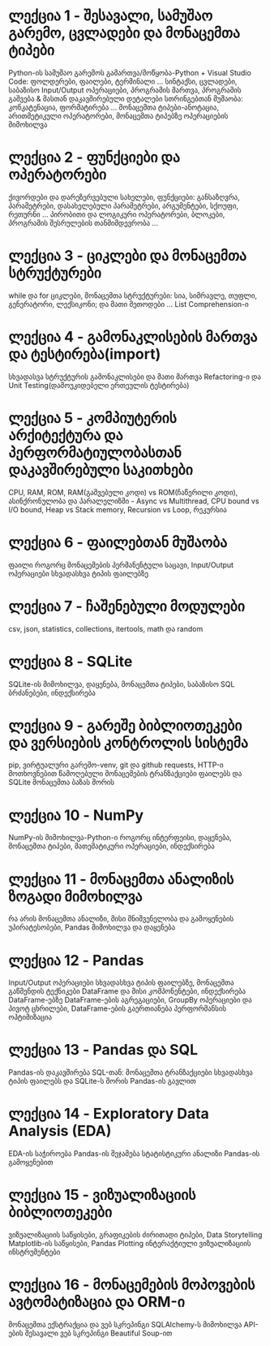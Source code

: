 # **ლექცია 1 - შესავალი, სამუშაო გარემო, ცვლადები და მონაცემთა ტიპები**
Python-ის სამუშაო გარემოს გამართვა/მოწყობა-Python + Visual Studio Code: ფოლდერები, ფაილები, ტერმინალი ...
სინტაქსი, ცვლადები, საბაზისო Input/Output ოპერაციები, პროგრამის მართვა, პროგრამის გაშვება & მასთან დაკავშირებული დეტალები
სთრინგებთან მუშაობა: კონკატენაცია, ფორმატირება ...
მონაცემთა ტიპები-ანოტაცია, არითმეტიკული ოპერატორები, მონაცემთა ტიპებზე ოპერაციების მიმოხილვა

# **ლექცია 2 - ფუნქციები და ოპერატორები**
ქივორდები და დარეზერვებული სახელები, ფუნქციები: განსაზღვრა, პარამეტრები, დასახელებული პარამეტრები, არგუმენტები, სქოუფი, რეთურნი ...
პირობითი და ლოგიკური ოპერატორები, ბლოკები, პროგრამის შესრულების თანმიმდევრობა ... 

# **ლექცია 3 - ციკლები და მონაცემთა სტრუქტურები**
while და for ციკლები, მონაცემთა სტრუქტურები: სია, სიმრავლე, თუფლი, გენერატორი, ლექსიკონი; და მათი მეთოდები ...
List Comprehension-ი

# **ლექცია 4 - გამონაკლისების მართვა და ტესტირება(import)**
სხვადასვა სტრუქტურის გამონაკლისები და მათი მართვა
Refactoring-ი და Unit Testing(დამოუკიდებელი ერთეულის ტესტირება)

# **ლექცია 5 - კომპიუტერის არქიტექტურა და პერფორმატიულობასთან დაკავშირებული საკითხები**
CPU, RAM, ROM, RAM(გაშვებული კოდი) vs ROM(ჩაწერილი კოდი), 
ასინქრონულობა და პარალელიზმი - Async vs Multithread, 
CPU bound vs I/O bound, 
Heap vs Stack memory, 
Recursion vs Loop, რეკურსია

# **ლექცია 6 - ფაილებთან მუშაობა**
ფაილი როგორც მონაცემების პერმანენტული საცავი, Input/Output ოპერაციები სხვადასხვა ტიპის ფაილებზე

# **ლექცია 7 - ჩაშენებული მოდულები**
csv, json, statistics, collections, itertools, math და random

# **ლექცია 8 - SQLite**
SQLite-ის მიმოხილვა, დაყენება, მონაცემთა ტიპები, საბაზისო SQL ბრძანებები, ინდექსირება

# **ლექცია 9 - გარეშე ბიბლიოთეკები და ვერსიების კონტროლის სისტემა**
pip, ვირტუალური გარემო-venv, git და github
requests, HTTP-ი მოთხოვნებით წამოღებული მონაცემების ტრანზაქციები ფაილებს და SQLite მონაცემთა ბაზას შორის


# **ლექცია 10 - NumPy**
NumPy-ის მიმოხილვა-Python-ი როგორც ინტერფეისი, დაყენება, მონაცემთა ტიპები, მათემატიკური ოპერაციები, ინდექსირება

# **ლექცია 11 - მონაცემთა ანალიზის ზოგადი მიმოხილვა**
რა არის მონაცემთა ანალიზი, მისი მნიშვენელობა და გამოყენების უპირატესობები, 
Pandas მიმოხილვა და დაყენება

# **ლექცია 12 - Pandas**
Input/Output ოპერაციები სხვადასხვა ტიპის ფაილებზე, მონაცემთა გაწმენდის ტექნიკები
DataFrame და მისი კომპონენტები, ინდექსირება DataFrame-ებზე 
DataFrame-ების აგრეგაციები, GroupBy ოპერაციები და პივოტ ცხრილები, DataFrame-ების გაერთიანება 
პერფორმანსის ოპტიმიზაცია 

# **ლექცია 13 - Pandas და SQL** 
Pandas-ის დაკავშირება SQL-თან:
მონაცემთა ტრანზაქციები სხვადასხვა ტიპის ფაილებს და SQLite-ს შორის Pandas-ის გავლით

# **ლექცია 14 - Exploratory Data Analysis (EDA)** 
EDA-ის საჭიროება 
Pandas-ის შეჯამება 
სტატისტიკური ანალიზი Pandas-ის გამოყენებით 

# **ლექცია 15 - ვიზუალიზაციის ბიბლიოთეკები**
ვიზუალიზაციის საწყისები, გრაფიკების ძირითადი ტიპები, Data Storytelling 
Matplotlib-ის საწყისები, Pandas Plotting 
ინტერაქტიული ვიზუალიზაციის ინსტრუმენტები 

# **ლექცია 16 - მონაცემების მოპოვების ავტომატიზაცია და ORM-ი**
მონაცემთა ექსტრაქცია და ვებ სკრეპინგი
SQLAlchemy-ს მიმოხილვა
API-ების შესავალი
ვებ სკრეპინგი Beautiful Soup-ით







